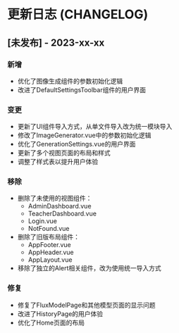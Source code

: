 # 更新日志 (CHANGELOG)

## [未发布] - 2023-xx-xx

### 新增
- 优化了图像生成组件的参数初始化逻辑
- 改进了DefaultSettingsToolbar组件的用户界面

### 变更
- 更新了UI组件导入方式，从单文件导入改为统一模块导入
- 修改了ImageGenerator.vue中的参数初始化逻辑
- 优化了GenerationSettings.vue的用户界面
- 更新了多个视图页面的布局和样式
- 调整了样式表以提升用户体验

### 移除
- 删除了未使用的视图组件：
  - AdminDashboard.vue
  - TeacherDashboard.vue
  - Login.vue
  - NotFound.vue
- 删除了旧版布局组件：
  - AppFooter.vue
  - AppHeader.vue
  - AppLayout.vue
- 移除了独立的Alert相关组件，改为使用统一导入方式

### 修复
- 修复了FluxModelPage和其他模型页面的显示问题
- 改进了HistoryPage的用户体验
- 优化了Home页面的布局
